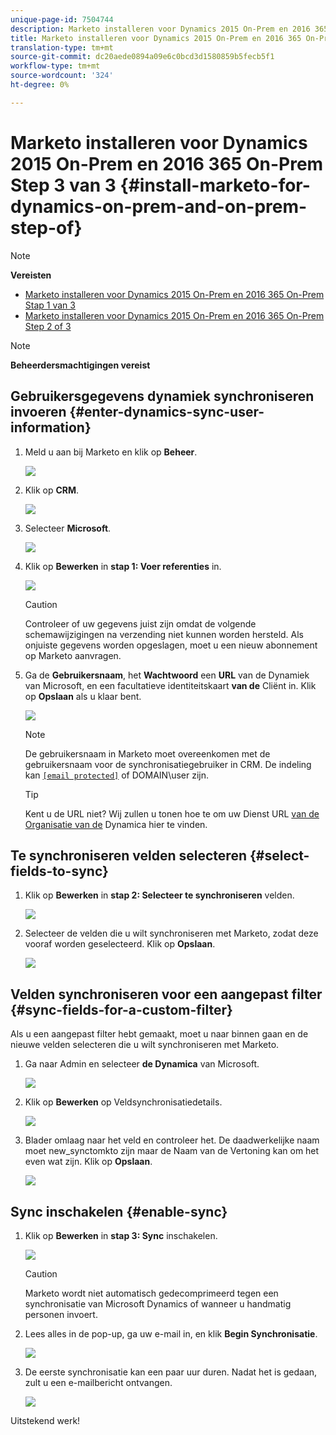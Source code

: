 ```yaml
---
unique-page-id: 7504744
description: Marketo installeren voor Dynamics 2015 On-Prem en 2016 365 On-Prem Stap 3 van 3 - Marketo Docs - Productdocumentatie
title: Marketo installeren voor Dynamics 2015 On-Prem en 2016 365 On-Prem Step 3 van 3
translation-type: tm+mt
source-git-commit: dc20aede0894a09e6c0bcd3d1580859b5fecb5f1
workflow-type: tm+mt
source-wordcount: '324'
ht-degree: 0%

---
```



# Marketo installeren voor Dynamics 2015 On-Prem en 2016 365 On-Prem Step 3 van 3 {#install-marketo-for-dynamics-on-prem-and-on-prem-step-of}

>[!NOTE]
>
>**Vereisten**
>
>* [Marketo installeren voor Dynamics 2015 On-Prem en 2016 365 On-Prem Stap 1 van 3](step-1-of-3-install.md)
>* [Marketo installeren voor Dynamics 2015 On-Prem en 2016 365 On-Prem Step 2 of 3](step-2-of-3-set-up.md)

>



>[!NOTE]
>
>**Beheerdersmachtigingen vereist**

## Gebruikersgegevens dynamiek synchroniseren invoeren {#enter-dynamics-sync-user-information}

1. Meld u aan bij Marketo en klik op **Beheer**.

   ![](assets/login-admin.png)

1. Klik op **CRM**.

   ![](assets/image2015-3-16-9-47-34.png)

1. Selecteer **Microsoft**.

   ![](assets/image2015-3-16-9-50-6.png)

1. Klik op **Bewerken** in **stap 1: Voer referenties** in.

   ![](assets/image2015-3-16-9-48-43.png)

   >[!CAUTION]
   >
   >Controleer of uw gegevens juist zijn omdat de volgende schemawijzigingen na verzending niet kunnen worden hersteld. Als onjuiste gegevens worden opgeslagen, moet u een nieuw abonnement op Marketo aanvragen.

1. Ga de **Gebruikersnaam**, het **Wachtwoord** een **URL** van de Dynamiek van Microsoft, en een facultatieve identiteitskaart **van de** Cliënt in. Klik op **Opslaan** als u klaar bent.

   ![](assets/client-id.png)

   >[!NOTE]
   >
   >De gebruikersnaam in Marketo moet overeenkomen met de gebruikersnaam voor de synchronisatiegebruiker in CRM. De indeling kan [`[email protected]`](http://docs.marketo.com/cdn-cgi/l/email-protection#8cf9ffe9fecce8e3e1ede5e2a2efe3e1) of DOMAIN\user zijn.

   >[!TIP]
   >
   >Kent u de URL niet? Wij zullen u tonen hoe te om uw Dienst URL [van de Organisatie van de](../../../../../product-docs/crm-sync/microsoft-dynamics-sync/sync-setup/view-the-organization-service-url.md) Dynamica hier te vinden.

## Te synchroniseren velden selecteren {#select-fields-to-sync}

1. Klik op **Bewerken** in **stap 2: Selecteer te synchroniseren** velden.

   ![](assets/image2015-3-16-9-51-28.png)

1. Selecteer de velden die u wilt synchroniseren met Marketo, zodat deze vooraf worden geselecteerd. Klik op **Opslaan**.

   ![](assets/image2016-8-25-15-3a14-3a28.png)

## Velden synchroniseren voor een aangepast filter {#sync-fields-for-a-custom-filter}

Als u een aangepast filter hebt gemaakt, moet u naar binnen gaan en de nieuwe velden selecteren die u wilt synchroniseren met Marketo.

1. Ga naar Admin en selecteer **de Dynamica** van Microsoft.

   ![](assets/image2015-10-9-9-3a50-3a9.png)

1. Klik op **Bewerken** op Veldsynchronisatiedetails.

   ![](assets/image2015-10-9-9-3a52-3a23.png)

1. Blader omlaag naar het veld en controleer het. De daadwerkelijke naam moet new_synctomkto zijn maar de Naam van de Vertoning kan om het even wat zijn. Klik op **Opslaan**.

   ![](assets/image2016-8-25-15-3a15-3a35.png)

## Sync inschakelen {#enable-sync}

1. Klik op **Bewerken** in **stap 3: Sync** inschakelen.

   ![](assets/image2015-3-16-9-52-2.png)

   >[!CAUTION]
   >
   >Marketo wordt niet automatisch gedecomprimeerd tegen een synchronisatie van Microsoft Dynamics of wanneer u handmatig personen invoert.

1. Lees alles in de pop-up, ga uw e-mail in, en klik **Begin Synchronisatie**.

   ![](assets/image2015-3-30-14-3a23-3a13.png)

1. De eerste synchronisatie kan een paar uur duren. Nadat het is gedaan, zult u een e-mailbericht ontvangen.

   ![](assets/image2015-3-16-9-59-51.png)

Uitstekend werk!

